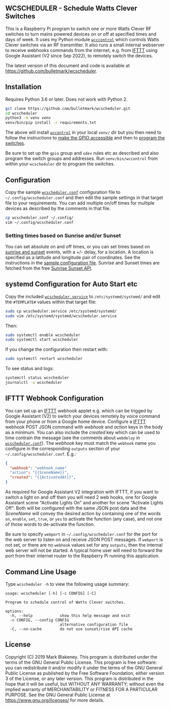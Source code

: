 ## WCSCHEDULER - Schedule Watts Clever Switches

This is a Raspberry Pi program to switch one or more Watts Clever RF
switches to turn mains powered devices on or off at specified times and
days of week. It uses my Python module
[`wcccontrol`](https://github.com/bulletmark/wccontrol) which controls
Watts Clever switches via an RF transmitter. It also runs a small
internal webserver to receive webhooks commands from the internet, e.g.
from [IFTTT](https://ifttt.com/) using Google Assistant (V2 since Sep
2022), to remotely switch the devices.

The latest version of this document and code is available at
https://github.com/bulletmark/wcscheduler.

## Installation

Requires Python 3.6 or later. Does not work with Python 2.

```bash
git clone https://github.com/bulletmark/wcscheduler.git
cd wcscheduler
python3 -m venv venv
venv/bin/pip install -r requirements.txt
```

The above will install
[`wccontrol`](https://github.com/bulletmark/wccontrol/) in your local `venv/`
dir but you then need to follow the instructions to [make the GPIO
accessible](https://github.com/bulletmark/wccontrol#make-gpio-device-accessible) and then to [program the switches](https://github.com/bulletmark/wccontrol#groups-and-addresses).

Be sure to set up the `gpio` group and `udev` rules etc as described and
also program the switch groups and addresses. Run `venv/bin/wccontrol`
from within your `wcscheduler` dir to program the switches.

## Configuration

Copy the sample
[`wcscheduler.conf`](https://github.com/bulletmark/wcscheduler/blob/master/wcscheduler.conf)
configuration file to `~/.config/wcscheduler.conf` and then edit the
sample settings in that target file to your requirements. You can add
multiple on/off times for multiple devices as described by the comments in
that file.

```sh
cp wcscheduler.conf ~/.config/
vim ~/.config/wcscheduler.conf
```

### Setting times based on Sunrise and/or Sunset

You can set absolute on and off times, or you can set times based on
[sunrise and sunset](https://sunrise-sunset.org/) events, with a +/-
delay, for a location. A location is specified as a latitude and
longitude pair of coordinates. See the instructions in the [sample
configuration
file](https://github.com/bulletmark/wcscheduler/blob/master/wcscheduler.conf).
Sunrise and Sunset times are fetched from the free [Sunrise Sunset
API](https://sunrise-sunset.org/api).

## systemd Configuration for Auto Start etc

Copy the included
[`wcscheduler.service`](https://github.com/bulletmark/wcscheduler/blob/master/wcscheduler.service)
to `/etc/systemd/systemd/` and edit the `#TEMPLATE#` values within that
target file:

```sh
sudo cp wcscheduler.service /etc/systemd/systemd/
sudo vim /etc/systemd/systemd/wcscheduler.service
```

Then:

```sh
sudo systemctl enable wcscheduler
sudo systemctl start wcscheduler
```

If you change the configuration then restart with:

```sh
sudo systemctl restart wcscheduler
```

To see status and logs:

```sh
systemctl status wcscheduler
journalctl -u wcscheduler
```

## IFTTT Webhook Configuration

You can set up an [IFTTT](https://ifttt.com/) webhook applet e.g. which
can be trigged by Google Assistant (V2) to switch your devices remotely by
voice command from your phone or from a Google home device. Configure a
[IFTTT](https://ifttt.com/) webhook POST JSON command with _webhook_ and
_action_ keys in the body as a minimum. You can also include the
_created_ key which can be used to time contrain the message (see the
comments about `webdelay` in
[`wcscheduler.conf`](https://github.com/bulletmark/wcscheduler/blob/master/wcscheduler.conf)).
The _webhook_ key must match the `webhook` name you configure in the
corresponding `outputs` section of your `~/.config/wcscheduler.conf`.
E.g.:

```json
{
  "webhook": "webhook_name"
  "action": "{{SceneName}}",
  "created": "{{ActivatedAt}}",
}
```

As required for Google Assistant V2 integration with IFTTT, if you want
to switch a light on and off then you will need 2 web hooks, one for
Google Assistant scene "Activate Lights On" and another for scene
"Activate Lights Off". Both will be configured with the same JSON post
data and the _SceneName_ will convey the desired action by containing
one of the words `on`, `enable`, `set`, `true`, or `yes` to activate the
function (any case), and not one of those words to de-activate the
function.

Be sure to specify `webport` in `~/.config/wcscheduler.conf` for the
port for the web server to listen on and receive JSON POST messages. If
`webport` is not set, or there are no `webhook` values set for any
`outputs`, then the internal web server will not be started. A typical
home user will need to forward the port from their internet router to
the Raspberry Pi running this application.

## Command Line Usage

Type `wcscheduler -h` to view the following usage summary:

```
usage: wcscheduler [-h] [-c CONFIG] [-C]

Program to schedule control of Watts Clever switches.

options:
  -h, --help            show this help message and exit
  -c CONFIG, --config CONFIG
                        alternative configuration file
  -C, --no-cache        do not use sunset/rise API cache
```

## License

Copyright (C) 2019 Mark Blakeney. This program is distributed under the
terms of the GNU General Public License.
This program is free software: you can redistribute it and/or modify it
under the terms of the GNU General Public License as published by the
Free Software Foundation, either version 3 of the License, or any later
version.
This program is distributed in the hope that it will be useful, but
WITHOUT ANY WARRANTY; without even the implied warranty of
MERCHANTABILITY or FITNESS FOR A PARTICULAR PURPOSE. See the GNU General
Public License at <https://www.gnu.org/licenses/> for more details.

<!-- vim: se ai syn=markdown: -->
